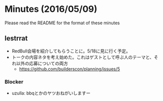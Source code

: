 # Minutes (2016/05/09)

Please read the README for the format of these minutes

## lestrrat

* RedBull会場を紹介してもらうことに。5/18に見に行く予定。
* トークの内容ネタを考え始めた。これはゲストとして呼ぶ人のテーマと、それ以外の応募についての両方
  * https://github.com/builderscon/planning/issues/5

### Blocker

* uzulla: bbqとかのヤツおねがいしますー
